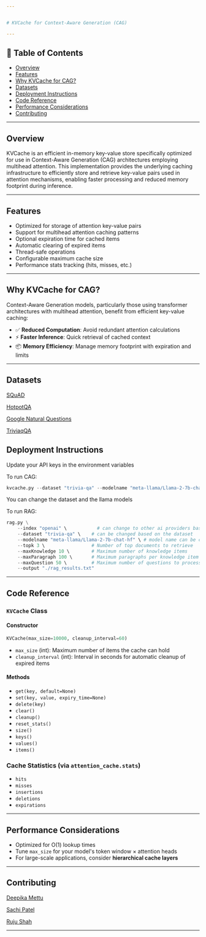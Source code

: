 ```yaml
---


# KVCache for Context-Aware Generation (CAG)

---
```


## 📑 Table of Contents

- [Overview](#overview)
- [Features](#features)
- [Why KVCache for CAG?](#why-kvcache-for-cag)
- [Datasets](#datasets)
- [Deployment Instructions](#deployment-instructions)
- [Code Reference](#code-reference)
- [Performance Considerations](#performance-considerations)
- [Contributing](#contributing)

---

## Overview

KVCache is an efficient in-memory key-value store specifically optimized for use in Context-Aware Generation (CAG) architectures employing multihead attention. This implementation provides the underlying caching infrastructure to efficiently store and retrieve key-value pairs used in attention mechanisms, enabling faster processing and reduced memory footprint during inference.

---

## Features

- Optimized for storage of attention key-value pairs
- Support for multihead attention caching patterns
- Optional expiration time for cached items
- Automatic clearing of expired items
- Thread-safe operations
- Configurable maximum cache size
- Performance stats tracking (hits, misses, etc.)

---

## Why KVCache for CAG?

Context-Aware Generation models, particularly those using transformer architectures with multihead attention, benefit from efficient key-value caching:

- ✅ **Reduced Computation**: Avoid redundant attention calculations
- ⚡ **Faster Inference**: Quick retrieval of cached context
- 📦 **Memory Efficiency**: Manage memory footprint with expiration and limits

---

## Datasets
<p><a href="https://www.kaggle.com/api/v1/datasets/download/stanfordu/stanford-question-answering-dataset" target="_blank">SQuAD</a></p>
<p><a href="https://www.kaggle.com/api/v1/datasets/download/jeromeblanchet/hotpotqa-question-answering-dataset" target="_blank">HotpotQA</a></p>
<p><a href="https://ai.google.com/research/NaturalQuestions/download" target="_blank">Google Natural Questions</a></p>
<p><a href="https://huggingface.co/datasets/mandarjoshi/trivia_qa" target="_blank">TriviaqQA</a></p>

## Deployment Instructions
Update your API keys in the environment variables

To run CAG:
```python
kvcache.py --dataset "trivia-qa" --modelname "meta-llama/Llama-2-7b-chat-hf" --randomSeed 0 --output "./result_kvcache.txt"
```
You can change the dataset and the llama models

To run RAG:
```python
rag.py \
    --index "openai" \           # can change to other ai providers based on API keys
    --dataset "trivia-qa" \    # can be changed based on the dataset
    --modelname "meta-llama/Llama-2-7b-chat-hf" \ # model name can be changed
    --topk 3 \                 # Number of top documents to retrieve
    --maxKnowledge 10 \        # Maximum number of knowledge items
    --maxParagraph 100 \       # Maximum paragraphs per knowledge item
    --maxQuestion 50 \         # Maximum number of questions to process
    --output "./rag_results.txt"
```

---

## Code Reference

### `KVCache` Class

#### Constructor

```python
KVCache(max_size=10000, cleanup_interval=60)
```

- `max_size` (int): Maximum number of items the cache can hold
- `cleanup_interval` (int): Interval in seconds for automatic cleanup of expired items

#### Methods

- `get(key, default=None)`
- `set(key, value, expiry_time=None)`
- `delete(key)`
- `clear()`
- `cleanup()`
- `reset_stats()`
- `size()`
- `keys()`
- `values()`
- `items()`

### Cache Statistics (via `attention_cache.stats`)

- `hits`
- `misses`
- `insertions`
- `deletions`
- `expirations`

---


## Performance Considerations

- Optimized for O(1) lookup times
- Tune `max_size` for your model's token window × attention heads
- For large-scale applications, consider **hierarchical cache layers**

---

## Contributing
<p><a href="https://github.com/deepikasai-mettu" target="_blank">Deepika Mettu</a></p>

<p><a href="https://github.com/Sachiprogrammer" target="_blank">Sachi Patel</a></p>

<p><a href="https://github.com/ruju0901" target="_blank">Ruju Shah</a></p>

---
